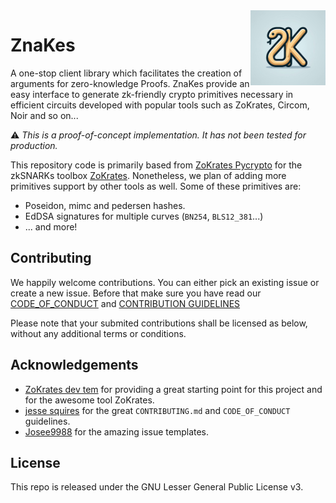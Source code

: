 <img src="icon.jpg" width="120px" align="right" />


# ZnaKes

A one-stop client library which facilitates the creation of arguments for zero-knowledge Proofs. ZnaKes provide an easy interface to generate zk-friendly crypto primitives necessary in efficient circuits developed with popular tools such as ZoKrates, Circom, Noir and so on...

:warning: _This is a proof-of-concept implementation. It has not been tested for production._

This repository code is primarily based from [ZoKrates Pycrypto](https://github.com/Zokrates/pycrypto) for the zkSNARKs toolbox [ZoKrates](https://github.com/Zokrates/ZoKrates).
Nonetheless, we plan of adding more primitives support by other tools as well.
Some of these primitives are:

- Poseidon, mimc and pedersen hashes.
- EdDSA signatures for multiple curves (`BN254`, `BLS12_381`...)
- ... and more!


<!-- ## Install

Make sure you are running a python 3 runtime.

```bash
pip install ZnaKes
``` -->

<!-- ## Example -->

<!-- ### Compute SNARK-friendly Pedersen hash
Let's create a simple demo, called `demo.py`:
```python
from zokrates_pycrypto.gadgets.pedersenHasher import PedersenHasher

preimage = bytes.fromhex("1616")
# create an instance with personalisation string
hasher = PedersenHasher(b"test")
# hash payload
digest = hasher.hash_bytes(preimage)
print(digest)
# x:2685288813799964008676827085163841323150845457335242286797566359029072666741,
# y:3621301112689898657718575625160907319236763714743560759856749092648347440543

# write ZoKrates DSL code to disk
path = "pedersen.code"
hasher.write_dsl_code(path)

# write witness arguments to disk
path = "pedersen_witness.txt"
witness = hasher.gen_dsl_witness_bytes(preimage)
with open(path, "w+") as f:
    f.write(" ".join(witness))
```

We can now can run this python script via:

```bash
python demo.py
```
which should create the ZoKrates DSL code file `pedersen.code`, as well as a file which contains the witness `pedersen_witness.txt`.

Make sure you have the `zokrates` executable in the same folder. Then run the following command to compile the SNARK-circuit:
```bash
./zokrates compile -i pedersen.code
```

We can now conpute the witness:
```bash
`cat zokrates_witness.txt | ./zokrates compute-witness`

Witness:

~out_1 3621301112689898657718575625160907319236763714743560759856749092648347440543
~out_0 2685288813799964008676827085163841323150845457335242286797566359029072666741
```

As you can easily verify we get the same pedersen hash point for the Python and ZoKrates implementation. -->

<!-- ### Create and verify Eddsa signature
Let's create a simple demo, called `demo.py`:

```python
import hashlib

from zokrates_pycrypto.curves import BabyJubJub
from zokrates_pycrypto.eddsa import PrivateKey, PublicKey
from zokrates_pycrypto.utils import write_signature_for_zokrates_cli

if __name__ == "__main__":

    raw_msg = "This is my secret message"
    msg = hashlib.sha512(raw_msg.encode("utf-8")).digest()

    # sk = PrivateKey.from_rand()
    # Seeded for debug purpose
    key = 1997011358982923168928344992199991480689546837621580239342656433234255379025
    sk = PrivateKey(key, curve=BabyJubJub)
    sig = sk.sign(msg)

    pk = PublicKey.from_private(sk)
    is_verified = pk.verify(sig, msg)
    print(is_verified)

    path = 'zokrates_inputs.txt'
    write_signature_for_zokrates_cli(pk, sig, msg, path)
```

We can now can run this python script via:

```bash
python demo.py
```

which should create a file called `zokrates_inputs.txt`.

We can now create a small ZoKrates DSL file which wraps the existing `verifyEddsa` function in the standard library.

``` rust
from "ecc/babyjubjubParams" import BabyJubJubParams
import "signatures/verifyEddsa.code" as verifyEddsa
import "ecc/babyjubjubParams.code" as context

def main(private field[2] R, private field S, field[2] A, u32[8] M0, u32[8] M1) -> (bool):

	BabyJubJubParams context = context()

    bool isVerified = verifyEddsa(R, S, A, M0, M1, context)

	return isVerified
```

After compiling this file we can now pass our input arguments into witness generation:

`cat zokrates_inputs.txt | ./zokrates compute-witness` -->

## Contributing

We happily welcome contributions. You can either pick an existing issue or create a new issue. Before that make sure you have read our [CODE_OF_CONDUCT](.github/CODE_OF_CONDUCT.md) and [CONTRIBUTION GUIDELINES](.github/CONTRIBUTING.md)

Please note that your submited contributions shall be licensed as below, without any additional terms or conditions.

<!-- ### Setup
First install the development packages via `pip install -r requirements-dev.txt`.

In addition this repo uses the python package `pre-commit` to make sure the correct formatting (black & flake) is applied and all tests pass.
You can install it via `pip install pre-commit`.

Then you just need to call `pre-commit install`. -->

## Acknowledgements

- [ZoKrates dev tem](https://github.com/Zokrates/ZoKrates/graphs/contributors) for providing a great starting point for this project and for the awesome tool ZoKrates.
- [jesse squires](https://github.com/jessesquires/.github) for the great `CONTRIBUTING.md` and `CODE_OF_CONDUCT` guidelines.
- [Josee9988](https://github.com/Josee9988/project-template) for the amazing issue templates.

## License

This repo is released under the GNU Lesser General Public License v3.
